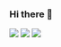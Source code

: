 ### Hi there 👋

<!--
**ouseqqam/ouseqqam** is a ✨ _special_ ✨ repository because its `README.md` (this file) appears on your GitHub profile.

Here are some ideas to get you started:
- 🔭 I’m currently working on ...
- 🌱 I’m currently learning ...
- 👯 I’m looking to collaborate on ...
- 🤔 I’m looking for help with ...
- 💬 Ask me about ...
- 📫 How to reach me: ...
- 😄 Pronouns: ...
- ⚡ Fun fact: ...
-->



<img src="https://1337-readme.vercel.app/api/profile?cursus=42&login=ouseqqam" />      <img src= "https://github-readme-stats.vercel.app/api/top-langs/?username=ouseqqam)](https://github.com/anuraghazra/github-readme-stats)
" />
<img src="https://github-readme-stats.vercel.app/api?username=ouseqqam" />                                  



